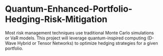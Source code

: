 # Quantum-Enhanced-Portfolio-Hedging-Risk-Mitigation
Most risk management techniques use traditional Monte Carlo simulations or VaR models. This project will leverage quantum-inspired computing (D-Wave Hybrid or Tensor Networks) to optimize hedging strategies for a given portfolio.
